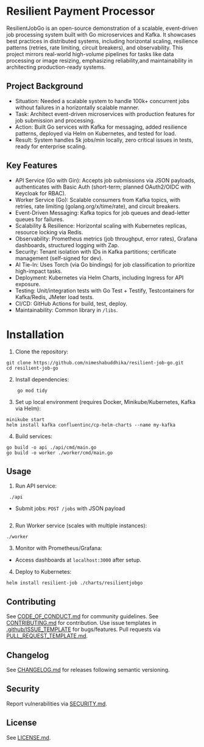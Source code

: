 # Resilient Payment Processor

ResilientJobGo is an open-source demonstration of a scalable, event-driven job processing system
built with Go microservices and Kafka. It showcases best practices in distributed systems, including horizontal scaling,
resilience patterns (retries, rate limiting, circuit breakers), and observability. This project mirrors real-world high-volume pipelines for tasks
like data processing or image resizing, emphasizing reliability,and maintainability in architecting production-ready systems.

## Project Background

* Situation: Needed a scalable system to handle 100k+ concurrent jobs without failures in a horizontally scalable manner.
* Task: Architect event-driven microservices with production features for job submission and processing.
* Action: Built Go services with Kafka for messaging, added resilience patterns, deployed via Helm on Kubernetes, and tested for load.
* Result: System handles 5k jobs/min locally, zero critical issues in tests, ready for enterprise scaling.


## Key Features
* API Service (Go with Gin): Accepts job submissions via JSON payloads, authenticates with Basic Auth (short-term; planned OAuth2/OIDC with Keycloak for RBAC).
* Worker Service (Go): Scalable consumers from Kafka topics, with retries, rate limiting (golang.org/x/time/rate), and circuit breakers.
* Event-Driven Messaging: Kafka topics for job queues and dead-letter queues for failures.
* Scalability & Resilience: Horizontal scaling with Kubernetes replicas, resource locking via Redis.
* Observability: Prometheus metrics (job throughput, error rates), Grafana dashboards, structured logging with Zap.
* Security: Tenant isolation with IDs in Kafka partitions; certificate management (self-signed for dev).
* AI Tie-In: Uses Torch (via Go bindings) for job classification to prioritize high-impact tasks.
* Deployment: Kubernetes via Helm Charts, including Ingress for API exposure.
* Testing: Unit/integration tests with Go Test + Testify, Testcontainers for Kafka/Redis, JMeter load tests.
* CI/CD: GitHub Actions for build, test, deploy.
* Maintainability: Common library in `/libs`.

# Installation

1. Clone the repository:

```
git clone https://github.com/nimeshabuddhika/resilient-job-go.git
cd resilient-job-go
```

2. Install dependencies:

```
    go mod tidy
```

3. Set up local environment (requires Docker, Minikube/Kubernetes, Kafka via Helm):

```
minikube start
helm install kafka confluentinc/cp-helm-charts --name my-kafka
```

4. Build services:

```
go build -o api ./api/cmd/main.go
go build -o worker ./worker/cmd/main.go
```

## Usage
1. Run API service:
```
 ./api
```

* Submit jobs: `POST /jobs` with JSON payload

```json

```

2. Run Worker service (scales with multiple instances):
```
./worker
```

3. Monitor with Prometheus/Grafana:
* Access dashboards at `localhost:3000` after setup.

4. Deploy to Kubernetes:

```
helm install resilient-job ./charts/resilientjobgo
```

## Contributing

See [CODE_OF_CONDUCT.md](CODE_OF_CONDUCT.md) for community guidelines. See [CONTRIBUTING.md](CONTRIBUTING.md) for contribution. Use issue templates in [.github/ISSUE_TEMPLATE](.github/ISSUE_TEMPLATE) 
for bugs/features. Pull requests via [PULL_REQUEST_TEMPLATE.md](.github/PULL_REQUEST_TEMPLATE.md).

## Changelog
See [CHANGELOG.md](CHANGELOG.md) for releases following semantic versioning.

## Security
Report vulnerabilities via [SECURITY.md](SECURITY.md).

## License
See [LICENSE.md](LICENSE.md).